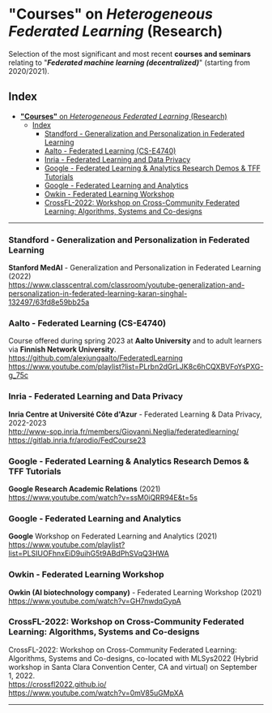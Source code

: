 # **"Courses"** on *Heterogeneous Federated Learning* (Research)
Selection of the most significant and most recent **courses and seminars** relating to "_**Federated machine learning (decentralized)**_" (starting from 2020/2021).
 
## Index
- [**"Courses"** on *Heterogeneous Federated Learning* (Research)](#courses-on-heterogeneous-federated-learning-research)
  - [Index](#index)
    - [Standford - Generalization and Personalization in Federated Learning](#standford---generalization-and-personalization-in-federated-learning)
    - [Aalto - Federated Learning (CS-E4740)](#aalto---federated-learning-cs-e4740)
    - [Inria - Federated Learning and Data Privacy](#inria---federated-learning-and-data-privacy)
    - [Google - Federated Learning \& Analytics Research Demos \& TFF Tutorials](#google---federated-learning--analytics-research-demos--tff-tutorials)
    - [Google - Federated Learning and Analytics](#google---federated-learning-and-analytics)
    - [Owkin - Federated Learning Workshop](#owkin---federated-learning-workshop)
    - [CrossFL-2022: Workshop on Cross-Community Federated Learning: Algorithms, Systems and Co-designs](#crossfl-2022-workshop-on-cross-community-federated-learning-algorithms-systems-and-co-designs)

 

-------------


### Standford - Generalization and Personalization in Federated Learning   
**Stanford MedAI** - Generalization and Personalization in Federated Learning (2022)       
https://www.classcentral.com/classroom/youtube-generalization-and-personalization-in-federated-learning-karan-singhal-132497/63fd8e59bb25a


### Aalto - Federated Learning (CS-E4740)
Course offered during spring 2023 at **Aalto University** and to adult learners via **Finnish Network University**.
https://github.com/alexjungaalto/FederatedLearning     
https://www.youtube.com/playlist?list=PLrbn2dGrLJK8c6hCQXBVFoYsPXG-g_75c


### Inria - Federated Learning and Data Privacy
**Inria Centre at Université Côte d'Azur** - Federated Learning & Data Privacy, 2022-2023    
http://www-sop.inria.fr/members/Giovanni.Neglia/federatedlearning/     
https://gitlab.inria.fr/arodio/FedCourse23     


### Google - Federated Learning & Analytics Research Demos & TFF Tutorials
**Google Research Academic Relations** (2021)   
https://www.youtube.com/watch?v=ssM0iQRR94E&t=5s    


### Google - Federated Learning and Analytics
**Google** Workshop on Federated Learning and Analytics (2021)    
https://www.youtube.com/playlist?list=PLSIUOFhnxEiD9uihG5t9ABdPhSVqQ3HWA


### Owkin - Federated Learning Workshop
**Owkin (AI biotechnology company)** - Federated Learning Workshop (2021)    
https://www.youtube.com/watch?v=GH7nwdqGypA


### CrossFL-2022: Workshop on Cross-Community Federated Learning: Algorithms, Systems and Co-designs      
CrossFL-2022: Workshop on Cross-Community Federated Learning: Algorithms, Systems and Co-designs, co-located with MLSys2022 (Hybrid workshop in Santa Clara Convention Center, CA and virtual) on September 1, 2022.              
https://crossfl2022.github.io/       
https://www.youtube.com/watch?v=0mV85uGMpXA         



----------------------

